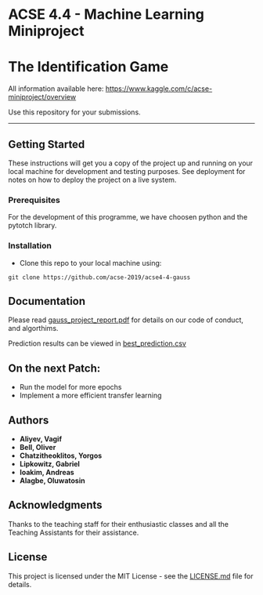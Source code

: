 # ACSE 4.4 - Machine Learning Miniproject

# The Identification Game

All information available here: https://www.kaggle.com/c/acse-miniproject/overview

Use this repository for your submissions. 

***

## Getting Started

These instructions will get you a copy of the project up and running on your local machine for development and testing purposes. See deployment for notes on how to deploy the project on a live system.

### Prerequisites

For the development of this programme, we have choosen python and the pytotch library.

### Installation

- Clone this repo to your local machine using:

```
git clone https://github.com/acse-2019/acse4-4-gauss
```

## Documentation 

Please read [gauss_project_report.pdf](https://github.com/acse-2019/acse4-4-gauss/blob/master/gauss_project_report.pdf) for details on our code of conduct, and algorthims.

Prediction results can be viewed in [best_prediction.csv](https://github.com/acse-2019/acse4-4-gauss/blob/master/best_prediction.csv)


## On the next Patch:

* Run the model for more epochs 
* Implement a more efficient transfer learning


## Authors

* **Aliyev, Vagif** 
* **Bell, Oliver** 
* **Chatzitheoklitos, Yorgos** 
* **Lipkowitz, Gabriel** 
* **Ioakim, Andreas** 
* **Alagbe, Oluwatosin** 


## Acknowledgments

Thanks to the teaching staff for their enthusiastic classes and all the Teaching Assistants for their assistance.

## License

This project is licensed under the MIT License - see the [LICENSE.md](https://github.com/acse-2019/acse4-4-gauss/blob/master/LICENSE) file for details.
